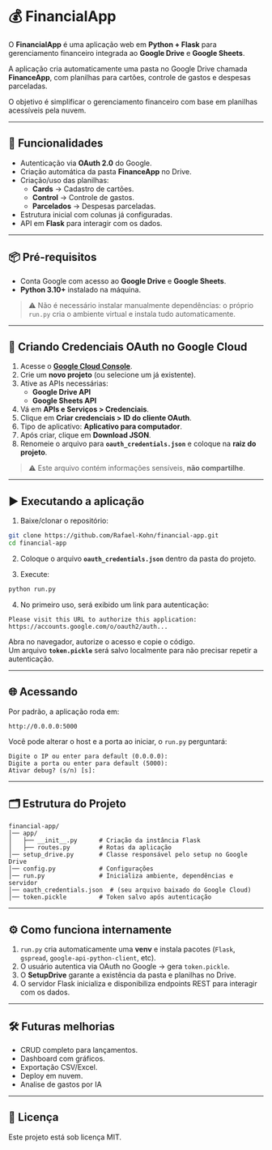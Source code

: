 # 💰 FinancialApp

O **FinancialApp** é uma aplicação web em **Python + Flask** para gerenciamento financeiro integrada ao **Google Drive** e **Google Sheets**.  

A aplicação cria automaticamente uma pasta no Google Drive chamada **FinanceApp**, com planilhas para cartões, controle de gastos e despesas parceladas.  

O objetivo é simplificar o gerenciamento financeiro com base em planilhas acessíveis pela nuvem.

---

## 🚀 Funcionalidades

- Autenticação via **OAuth 2.0** do Google.  
- Criação automática da pasta **FinanceApp** no Drive.  
- Criação/uso das planilhas:  
  - **Cards** → Cadastro de cartões.  
  - **Control** → Controle de gastos.  
  - **Parcelados** → Despesas parceladas.  
- Estrutura inicial com colunas já configuradas.  
- API em **Flask** para interagir com os dados.

---

## 📦 Pré-requisitos

- Conta Google com acesso ao **Google Drive** e **Google Sheets**.  
- **Python 3.10+** instalado na máquina.  

> ⚠️ Não é necessário instalar manualmente dependências: o próprio `run.py` cria o ambiente virtual e instala tudo automaticamente.

---

## 🔑 Criando Credenciais OAuth no Google Cloud

1. Acesse o **[Google Cloud Console](https://console.cloud.google.com/)**.  
2. Crie um **novo projeto** (ou selecione um já existente).  
3. Ative as APIs necessárias:  
   - **Google Drive API**  
   - **Google Sheets API**  
4. Vá em **APIs e Serviços > Credenciais**.  
5. Clique em **Criar credenciais > ID do cliente OAuth**.  
6. Tipo de aplicativo: **Aplicativo para computador**.  
7. Após criar, clique em **Download JSON**.  
8. Renomeie o arquivo para **`oauth_credentials.json`** e coloque na **raiz do projeto**.

> ⚠️ Este arquivo contém informações sensíveis, **não compartilhe**.

---

## ▶️ Executando a aplicação

1. Baixe/clonar o repositório:

```bash
git clone https://github.com/Rafael-Kohn/financial-app.git
cd financial-app
```

2. Coloque o arquivo **`oauth_credentials.json`** dentro da pasta do projeto.  

3. Execute:

```bash
python run.py
```

4. No primeiro uso, será exibido um link para autenticação:

```
Please visit this URL to authorize this application: https://accounts.google.com/o/oauth2/auth...
```

Abra no navegador, autorize o acesso e copie o código.  
Um arquivo **`token.pickle`** será salvo localmente para não precisar repetir a autenticação.

---

## 🌐 Acessando

Por padrão, a aplicação roda em:

```
http://0.0.0.0:5000
```

Você pode alterar o host e a porta ao iniciar, o `run.py` perguntará:

```
Digite o IP ou enter para default (0.0.0.0):
Digite a porta ou enter para default (5000):
Ativar debug? (s/n) [s]:
```

---

## 🗂 Estrutura do Projeto

```
financial-app/
│── app/
│   ├── __init__.py      # Criação da instância Flask
│   ├── routes.py        # Rotas da aplicação
│── setup_drive.py       # Classe responsável pelo setup no Google Drive
│── config.py            # Configurações
│── run.py               # Inicializa ambiente, dependências e servidor
│── oauth_credentials.json  # (seu arquivo baixado do Google Cloud)
│── token.pickle         # Token salvo após autenticação
```

---

## ⚙️ Como funciona internamente

1. `run.py` cria automaticamente uma **venv** e instala pacotes (`Flask`, `gspread`, `google-api-python-client`, etc).  
2. O usuário autentica via OAuth no Google → gera `token.pickle`.  
3. O **SetupDrive** garante a existência da pasta e planilhas no Drive.  
4. O servidor Flask inicializa e disponibiliza endpoints REST para interagir com os dados.  

---

## 🛠 Futuras melhorias

- CRUD completo para lançamentos.  
- Dashboard com gráficos.  
- Exportação CSV/Excel.  
- Deploy em nuvem. 
- Analise de gastos por IA 

---

## 📄 Licença

Este projeto está sob licença MIT.  
